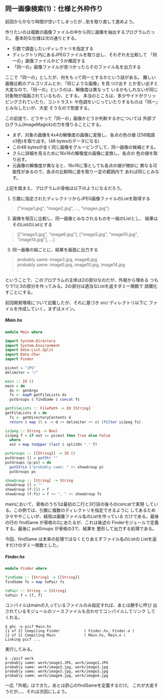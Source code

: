 ## 同一画像検索(1)：仕様と外枠作り

前回からかなり時間が空いてしまったが…気を取り直して進めよう。

作りたいのは複数の画像ファイルの中から同じ画像を抽出するプログラムだった。
基本的な仕様は次の通りとする。

- 引数で調査したいディレクトリを指定する
- ディレクトリ内にあるJPEGファイルを取り出し、それぞれを比較して
  「同一の」画像ファイルかどうか確認する
- 「同一の」画像ファイルが見つかったらそのファイル名を出力する

ここで「同一の」としたが、何をもって同一とするかという話がある。
難しい画像比較のアルゴリズムとか、「同じような画像」を見つけ出す
とか言い出すと大変なので、「同一の」というのは、解像度は異なって
いるかもしれないが同じ対象物が描画されているもの、とする。
本当のところは、多少サイドがクリッピングされていたり、コントラスト
や色調をいじっていたりするものは「同一」とみなしたいが、大変
そうなので割愛する。

この前提で、どうやって「同一の」画像かどうか判断するかについては
外部プログラム(ImageMagick)の力を借りることにする。

- まず、対象の画像を4x4の解像度の画像に変換し、各点の色の値
  (256階調x3色)を取り出す。(48 bytesのデータになる)
- この48 bytesが全く同じ画像をグルーピングして、同一画像の候補とする。
- さらに詳細を見るために16x16の解像度の画像に変換し、各点の
  色の値を取り出す。
- 元画像の解像度が異なると、16x16に落としても各点の値が微妙に
  異なる可能性があるので、各点の比較時に差を取り一定の範囲内で
  あれば同じとみなす。

上記を踏まえ、プログラムの骨格は以下のようになるだろう。

1. 引数に指定されたディレクトリからJPEG画像ファイルのListを取得する
  > ["image1.jpg", "image2.jpg", ..., "imagen.jpg"]
2. 画像を相互に比較し、同一画像とみなされるものを一組のListとし、
   結果はそのListのListとする
  > [["image3.jpg", "image6.jpg"], ["image5.jpg", "image10.jpg", "image14.jpg"], ...]
3. 同一画像の組ごとに、結果を画面に出力する
  > probably same: image3.jpg, image6.jpg<br/>
  > probably same: image5.jpg, image10.jpg, image14.jpg<br/>
  >  :<br/>

ということで、このプログラムの主体は2の部分なのだが、外堀から埋める
つもりで1と3の部分を作ってみる。2の部分は適当なListを返すダミー関数で
誤魔化すことにする。

前回開発環境について記載したが、それに基づき src/ ディレクトリ以下に
ファイルを作成していく。まずはメイン。

##### Main.hs

```haskell
module Main where

import System.Directory
import System.Environment
import Data.List.Split
import Data.Char
import Finder

picext = "JPG"
delimiter = "/"

main :: IO ()
main = do
  ds <- getArgs
  fs <- mapM getFileLists ds
  putGroups $ findSame $ concat fs

getFileLists :: FilePath -> IO [String]
getFileLists d = do
  fs <- getDirectoryContents d
  return $ map (\ x -> d ++ delimiter ++ x) (filter isJpeg fs)

isJpeg :: String -> Bool
isJpeg f = if ext == picext then True else False
  where
  ext = map toUpper (last $ splitOn "." f)

putGroups :: [[String]] -> IO ()
putGroups [] = putStr ""
putGroups (p:ps) = do
  putStrLn ("probably same: " ++ showGroup p)
  putGroups ps

showGroup :: [String] -> String
showGroup [] = ""
showGroup (f:[]) = f
showGroup (f:fs) = f ++ ", " ++ showGroup fs
```

mainにおいて、骨格のうち1は最初の二行と3行目の後ろのconcatで実現
している。この例では、引数に複数のディレクトリを指定できるように
してあるため少々ややこしいが、結局は画像ファイル名のListを作っている
だけである。最後の行の findSame が骨格の2にあたるが、これは後述の
Finderモジュールで定義する。最後に putGroups が骨格の3で、結果を
整形して出力する処理である。

今回、findSame は本来の処理ではなくとりあえずファイル名のListの
Listを返すだけのダミー関数とした。

##### Finder.hs

```haskell
module Finder where

findSame :: [String] -> [[String]]
findSame fs = map toPair fs

toPair :: String -> [String]
toPair f = [f, f]
```

コンパイルはmainの入っているファイルのみ指定すれば、あとは勝手に呼び
出されているモジュールのソースファイルも合わせてコンパイルしてリンク
してくれる。

```
$ ghc -o picf Main.hs
[1 of 2] Compiling Finder           ( Finder.hs, Finder.o )
[2 of 2] Compiling Main             ( Main.hs, Main.o )
Linking picf ...

```

実行してみる。

```
$ ./picf work
probably same: work/image1.JPG, work/image1.JPG
probably same: work/image2.jpg, work/image2.jpg
probably same: work/image3.jpg, work/image3.jpg
probably same: work/image4.jpg, work/image4.jpg
```

一応「外堀」はできた。あとは肝心のfindSameを定義するだけ。
これが大変そうだが、、、それは次回にしよう。
